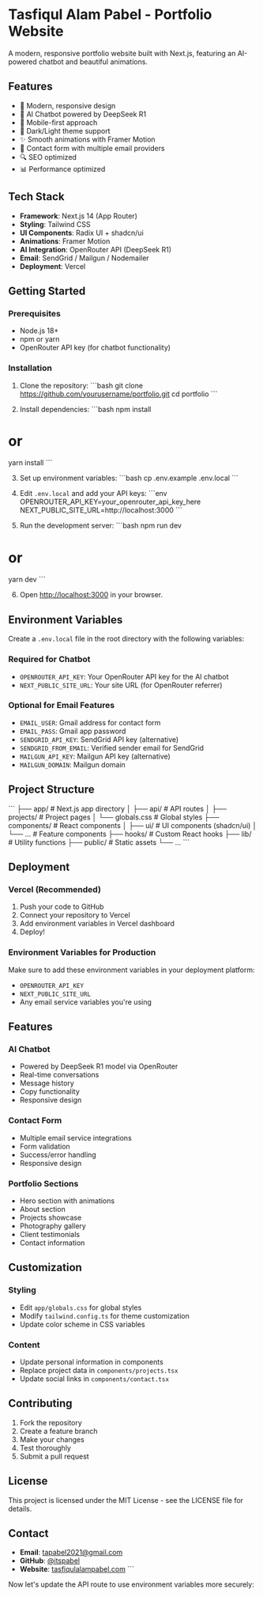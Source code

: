 # Tasfiqul Alam Pabel - Portfolio Website

A modern, responsive portfolio website built with Next.js, featuring an AI-powered chatbot and beautiful animations.

## Features

- 🎨 Modern, responsive design
- 🤖 AI Chatbot powered by DeepSeek R1
- 📱 Mobile-first approach
- 🌙 Dark/Light theme support
- ✨ Smooth animations with Framer Motion
- 📧 Contact form with multiple email providers
- 🔍 SEO optimized
- 📊 Performance optimized

## Tech Stack

- **Framework**: Next.js 14 (App Router)
- **Styling**: Tailwind CSS
- **UI Components**: Radix UI + shadcn/ui
- **Animations**: Framer Motion
- **AI Integration**: OpenRouter API (DeepSeek R1)
- **Email**: SendGrid / Mailgun / Nodemailer
- **Deployment**: Vercel

## Getting Started

### Prerequisites

- Node.js 18+ 
- npm or yarn
- OpenRouter API key (for chatbot functionality)

### Installation

1. Clone the repository:
\`\`\`bash
git clone https://github.com/yourusername/portfolio.git
cd portfolio
\`\`\`

2. Install dependencies:
\`\`\`bash
npm install
# or
yarn install
\`\`\`

3. Set up environment variables:
\`\`\`bash
cp .env.example .env.local
\`\`\`

4. Edit `.env.local` and add your API keys:
\`\`\`env
OPENROUTER_API_KEY=your_openrouter_api_key_here
NEXT_PUBLIC_SITE_URL=http://localhost:3000
\`\`\`

5. Run the development server:
\`\`\`bash
npm run dev
# or
yarn dev
\`\`\`

6. Open [http://localhost:3000](http://localhost:3000) in your browser.

## Environment Variables

Create a `.env.local` file in the root directory with the following variables:

### Required for Chatbot
- `OPENROUTER_API_KEY`: Your OpenRouter API key for the AI chatbot
- `NEXT_PUBLIC_SITE_URL`: Your site URL (for OpenRouter referrer)

### Optional for Email Features
- `EMAIL_USER`: Gmail address for contact form
- `EMAIL_PASS`: Gmail app password
- `SENDGRID_API_KEY`: SendGrid API key (alternative)
- `SENDGRID_FROM_EMAIL`: Verified sender email for SendGrid
- `MAILGUN_API_KEY`: Mailgun API key (alternative)
- `MAILGUN_DOMAIN`: Mailgun domain

## Project Structure

\`\`\`
├── app/                    # Next.js app directory
│   ├── api/               # API routes
│   ├── projects/          # Project pages
│   └── globals.css        # Global styles
├── components/            # React components
│   ├── ui/               # UI components (shadcn/ui)
│   └── ...               # Feature components
├── hooks/                # Custom React hooks
├── lib/                  # Utility functions
├── public/               # Static assets
└── ...
\`\`\`

## Deployment

### Vercel (Recommended)

1. Push your code to GitHub
2. Connect your repository to Vercel
3. Add environment variables in Vercel dashboard
4. Deploy!

### Environment Variables for Production

Make sure to add these environment variables in your deployment platform:

- `OPENROUTER_API_KEY`
- `NEXT_PUBLIC_SITE_URL`
- Any email service variables you're using

## Features

### AI Chatbot
- Powered by DeepSeek R1 model via OpenRouter
- Real-time conversations
- Message history
- Copy functionality
- Responsive design

### Contact Form
- Multiple email service integrations
- Form validation
- Success/error handling
- Responsive design

### Portfolio Sections
- Hero section with animations
- About section
- Projects showcase
- Photography gallery
- Client testimonials
- Contact information

## Customization

### Styling
- Edit `app/globals.css` for global styles
- Modify `tailwind.config.ts` for theme customization
- Update color scheme in CSS variables

### Content
- Update personal information in components
- Replace project data in `components/projects.tsx`
- Update social links in `components/contact.tsx`

## Contributing

1. Fork the repository
2. Create a feature branch
3. Make your changes
4. Test thoroughly
5. Submit a pull request

## License

This project is licensed under the MIT License - see the LICENSE file for details.

## Contact

- **Email**: tapabel2021@gmail.com
- **GitHub**: [@itspabel](https://github.com/itspabel)
- **Website**: [tasfiqulalampabel.com](https://tasfiqulalampabel.com)
\`\`\`

Now let's update the API route to use environment variables more securely:
